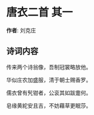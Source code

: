 # 唐衣二首  其一

**作者**: 刘克庄

## 诗词内容

传来两个诗翁像，吾制冠裳略放他。

华似庄农加盛服，清于朝士赐香罗。

儒衣曾有髠钳者，公衮其如跋疐何。

皂缘黄紽安且吉，不妨藉草更眠莎。

